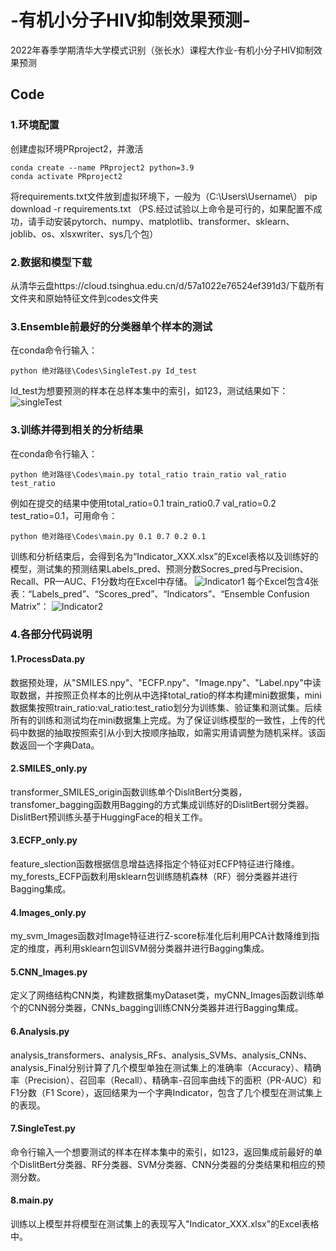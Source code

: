 # -有机小分子HIV抑制效果预测-
2022年春季学期清华大学模式识别（张长水）课程大作业-有机小分子HIV抑制效果预测
## Code
### 1.环境配置
创建虚拟环境PRproject2，并激活
```
conda create --name PRproject2 python=3.9
conda activate PRproject2 
```
将requirements.txt文件放到虚拟环境下，一般为（C:\Users\Username\）
pip download -r requirements.txt
（PS.经过试验以上命令是可行的，如果配置不成功，请手动安装pytorch、numpy、matplotlib、transformer、sklearn、joblib、os、xlsxwriter、sys几个包）
### 2.数据和模型下载
从清华云盘https://cloud.tsinghua.edu.cn/d/57a1022e76524ef391d3/下载所有文件夹和原始特征文件到codes文件夹
### 3.Ensemble前最好的分类器单个样本的测试
在conda命令行输入：
```
python 绝对路径\Codes\SingleTest.py Id_test
```
Id_test为想要预测的样本在总样本集中的索引，如123，测试结果如下：
![singleTest](https://user-images.githubusercontent.com/54254118/171396429-95dc7bf9-a66b-47bf-afe4-9c336ad8bb28.png)

### 3.训练并得到相关的分析结果
在conda命令行输入：
```
python 绝对路径\Codes\main.py total_ratio train_ratio val_ratio test_ratio
```
例如在提交的结果中使用total_ratio=0.1 train_ratio0.7 val_ratio=0.2 test_ratio=0.1，可用命令：
```
python 绝对路径\Codes\main.py 0.1 0.7 0.2 0.1
```
训练和分析结束后，会得到名为“Indicator_XXX.xlsx”的Excel表格以及训练好的模型，测试集的预测结果Labels_pred、预测分数Socres_pred与Precision、Recall、PR—AUC、F1分数均在Excel中存储。
![Indicator1](https://user-images.githubusercontent.com/54254118/171396985-d6d82e48-5cc6-4829-a6dd-daa04a5b29a4.png)
每个Excel包含4张表：“Labels_pred”、“Scores_pred”、“Indicators”、“Ensemble Confusion Matrix”：
![Indicator2](https://user-images.githubusercontent.com/54254118/171397790-b1df608b-4c44-48ed-913f-0d9d6bd42469.png)

### 4.各部分代码说明
#### 1.ProcessData.py
数据预处理，从"SMILES.npy"、"ECFP.npy"、"Image.npy"、"Label.npy"中读取数据，并按照正负样本的比例从中选择total_ratio的样本构建mini数据集，mini数据集按照train_ratio:val_ratio:test_ratio划分为训练集、验证集和测试集。后续所有的训练和测试均在mini数据集上完成。为了保证训练模型的一致性，上传的代码中数据的抽取按照索引从小到大按顺序抽取，如需实用请调整为随机采样。该函数返回一个字典Data。
#### 2.SMILES_only.py
transformer_SMILES_origin函数训练单个DislitBert分类器，transfomer_bagging函数用Bagging的方式集成训练好的DislitBert弱分类器。DislitBert预训练头基于HuggingFace的相关工作。
#### 3.ECFP_only.py
feature_slection函数根据信息增益选择指定个特征对ECFP特征进行降维。my_forests_ECFP函数利用sklearn包训练随机森林（RF）弱分类器并进行Bagging集成。
#### 4.Images_only.py
my_svm_Images函数对Image特征进行Z-score标准化后利用PCA计数降维到指定的维度，再利用sklearn包训SVM弱分类器并进行Bagging集成。
#### 5.CNN_Images.py
定义了网络结构CNN类，构建数据集myDataset类，myCNN_Images函数训练单个的CNN弱分类器，CNNs_bagging训练CNN分类器并进行Bagging集成。
#### 6.Analysis.py
analysis_transformers、analysis_RFs、analysis_SVMs、analysis_CNNs、analysis_Final分别计算了几个模型单独在测试集上的准确率（Accuracy）、精确率（Precision）、召回率（Recall）、精确率-召回率曲线下的面积（PR-AUC）和F1分数（F1 Score），返回结果为一个字典Indicator，包含了几个模型在测试集上的表现。
#### 7.SingleTest.py
命令行输入一个想要测试的样本在样本集中的索引，如123，返回集成前最好的单个DislitBert分类器、RF分类器、SVM分类器、CNN分类器的分类结果和相应的预测分数。
#### 8.main.py
训练以上模型并将模型在测试集上的表现写入"Indicator_XXX.xlsx"的Excel表格中。
